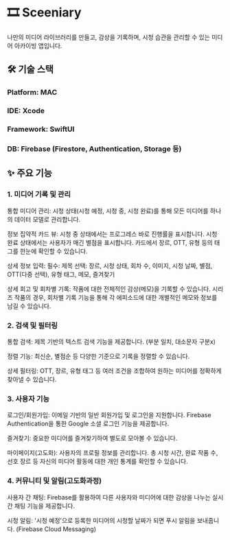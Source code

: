 # 🎞️ Sceeniary
나만의 미디어 라이브러리를 만들고, 감상을 기록하며, 시청 습관을 관리할 수 있는 미디어 아카이빙 앱입니다.


## 🛠️ 기술 스택
### Platform: MAC

### IDE: Xcode

### Framework: SwiftUI

### DB: Firebase (Firestore, Authentication, Storage 등)


## ✨ 주요 기능
### 1. 미디어 기록 및 관리
통합 미디어 관리: 시청 상태(시청 예정, 시청 중, 시청 완료)를 통해 모든 미디어를 하나의 데이터 모델로 관리합니다.

정보 집약적 카드 뷰:
시청 중 상태에서는 프로그레스 바로 진행률을 표시합니다.
시청 완료 상태에서는 사용자가 매긴 별점을 표시합니다.
카드에서 장르, OTT, 유형 등의 태그를 한눈에 확인할 수 있습니다.

상세 정보 입력:
필수: 제목
선택: 장르, 시청 상태, 회차 수, 이미지, 시청 날짜, 별점, OTT(다중 선택), 유형 태그, 메모, 즐겨찾기

상세 회고 및 회차별 기록:
작품에 대한 전체적인 감상(메모)을 기록할 수 있습니다.
시리즈 작품의 경우, 회차별 기록 기능을 통해 각 에피소드에 대한 개별적인 메모와 정보를 남길 수 있습니다.

### 2. 검색 및 필터링
통합 검색: 제목 기반의 텍스트 검색 기능을 제공합니다. (부분 일치, 대소문자 구분x)

정렬 기능: 최신순, 별점순 등 다양한 기준으로 기록을 정렬할 수 있습니다.

상세 필터링: OTT, 장르, 유형 태그 등 여러 조건을 조합하여 원하는 미디어를 정확하게 찾아낼 수 있습니다.

### 3. 사용자 기능
로그인/회원가입:
이메일 기반의 일반 회원가입 및 로그인을 지원합니다.
Firebase Authentication을 통한 Google 소셜 로그인 기능을 제공합니다.

즐겨찾기: 중요한 미디어를 즐겨찾기하여 별도로 모아볼 수 있습니다.

마이페이지(고도화):
사용자의 프로필 정보를 관리합니다.
총 시청 시간, 완료 작품 수, 선호 장르 등 자신의 미디어 활동에 대한 개인 통계를 확인할 수 있습니다.

### 4. 커뮤니티 및 알림(고도화과정)
사용자 간 채팅: Firebase를 활용하여 다른 사용자와 미디어에 대한 감상을 나누는 실시간 채팅 기능을 제공합니다.

시청 알림: '시청 예정'으로 등록한 미디어의 시청할 날짜가 되면 푸시 알림을 보내줍니다. (Firebase Cloud Messaging)
